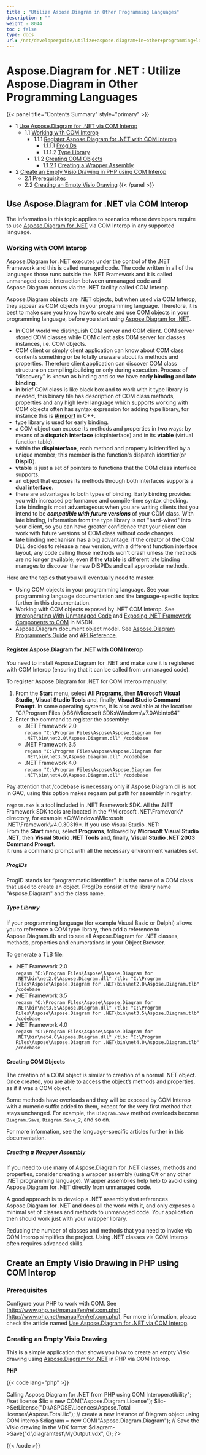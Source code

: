 ```yaml
---
title : "Utilize Aspose.Diagram in Other Programming Languages" 
description : "" 
weight : 8044 
toc : false
type: docs
url: /net/developerguide/utilize+aspose.diagram+in+other+programming+languages/
---
```


# Aspose.Diagram for .NET : Utilize Aspose.Diagram in Other Programming Languages


{{< panel title="Contents Summary" style="primary" >}}
*   1 [Use Aspose.Diagram for .NET via COM Interop](#use-aspose.diagram-for-.net-via-com-interop)
    *   1.1 [Working with COM Interop](#working-with-com-interop)
        *   1.1.1 [Register Aspose.Diagram for .NET with COM Interop](#register-aspose.diagram-for-.net-with-com-interop)
            *   1.1.1.1 [ProgIDs](#progids)
            *   1.1.1.2 [Type Library](#type-library)
        *   1.1.2 [Creating COM Objects](#creating-com-objects)
            *   1.1.2.1 [Creating a Wrapper Assembly](#creating-a-wrapper-assembly)
*   2 [Create an Empty Visio Drawing in PHP using COM Interop](#create-an-empty-visio-drawing-in-php-using-com-interop)
    *   2.1 [Prerequisites](#prerequisites)
    *   2.2 [Creating an Empty Visio Drawing](#creating-an-empty-visio-drawing)
{{< /panel >}}
## Use Aspose.Diagram for .NET via COM Interop

The information in this topic applies to scenarios where developers require to use [Aspose.Diagram for .NET](https://docs2.aspose.com/diagram/net/) via COM Interop in any supported language.

### Working with COM Interop

Aspose.Diagram for .NET executes under the control of the .NET Framework and this is called managed code. The code written in all of the languages those runs outside the .NET Framework and it is called unmanaged code. Interaction between unmanaged code and Aspose.Diagram occurs via the .NET facility called COM Interop.

Aspose.Diagram objects are .NET objects, but when used via COM Interop, they appear as COM objects in your programming language. Therefore, it is best to make sure you know how to create and use COM objects in your programming language, before you start using [Aspose.Diagram for .NET](https://docs2.aspose.com/diagram/net/).

*   In COM world we distinguish COM server and COM client. COM server stored COM classes while COM client asks COM server for classes instances, i.e. COM objects.
*   COM client or simply client application can know about COM class contents something or be totally unaware about its methods and properties. Therefore client application can discover COM class structure on compiling/building or only during execution. Process of "discovery" is known as binding and so we have **early binding** and **late binding**.
*   in brief COM class is like black box and to work with it type library is needed, this binary file has description of COM class methods, properties and any high level language which supports working with COM objects often has syntax expression for adding type library, for instance this is [**#import**](http://msdn.microsoft.com/en-us/library/8etzzkb6.aspx) in C++.
*   type library is used for early binding.
*   a COM object can expose its methods and properties in two ways: by means of a **dispatch interface** (dispinterface) and in its **vtable** (virtual function table).
*   within the **dispinterface**, each method and property is identified by a unique member; this member is the function's dispatch identifier(or **DispID**).
*   **vtable** is just a set of pointers to functions that the COM class interface supports.
*   an object that exposes its methods through both interfaces supports a **dual interface**.
*   there are advantages to both types of binding. Early binding provides you with increased performance and compile-time syntax checking. Late binding is most advantageous when you are writing clients that you intend to be ***compatible with future versions*** of your COM class. With late binding, information from the type library is not "hard-wired" into your client, so you can have greater confidence that your client can work with future versions of COM class without code changes.
*   late binding mechanism has a big advantage: if the creator of the COM DLL decides to release a new version, with a different function interface layout, any code calling those methods won't crash unless the methods are no longer available; even if the **vtable** is different late binding manages to discover the new DISPIDs and call appropriate methods.

Here are the topics that you will eventually need to master:  

*   Using COM objects in your programming language. See your programming language documentation and the language-specific topics further in this documentation.
*   Working with COM objects exposed by .NET COM Interop. See [Interoperating With Unmanaged Code](http://msdn.microsoft.com/en-us/library/sd10k43k.aspx) and [Exposing .NET Framework Components to COM](http://msdn.microsoft.com/en-us/library/zsfww439%28v=vs.110%29.aspx) in MSDN.
*   Aspose.Diagram document object model. See [Aspose.Diagram Programmer’s Guide](http://www.aspose.com/docs/pages/viewpage.action?pageId=10846801) and [API Reference](http://www.aspose.com/docs/display/diagramnet/Aspose.Diagram+for+.NET+API+Reference).

#### Register Aspose.Diagram for .NET with COM Interop

You need to install Aspose.Diagram for .NET and make sure it is registered with COM Interop (ensuring that it can be called from unmanaged code).

To register Aspose.Diagram for .NET for COM Interop manually:

1.  From the **Start** menu, select **All Programs**, then **Microsoft Visual Studio**, **Visual Studio Tools** and, finally, **Visual Studio Command Prompt**. In some operating systems, it is also available at the location: "C:\\Program Files (x86)\\Microsoft SDKs\\Windows\\v7.0A\\bin\\x64"
2.  Enter the command to register the assembly:
    *   .NET Framework 2.0  
        `regasm "C:\Program Files\Aspose\Aspose.Diagram for .NET\bin\net2.0\Aspose.Diagram.dll" /codebase`
    *   .NET Framework 3.5  
        `regasm "C:\Program Files\Aspose\Aspose.Diagram for .NET\bin\net3.5\Aspose.Diagram.dll" /codebase`
    *   .NET Framework 4.0  
        `regasm "C:\Program Files\Aspose\Aspose.Diagram for .NET\bin\net4.0\Aspose.Diagram.dll" /codebase`

Pay attention that /codebase is necessary only if Aspose.Diagram.dll is not in GAC, using this option makes regasm put path for assembly in registry.

`regasm.exe` is a tool included in .NET Framework SDK. All the .NET Framework SDK tools are located in the \*\\Microsoft .NET\\Framevork\\<FrameworkVersion>\* directory, for example \*C:\\Windows\\Microsoft .NET\\Framework\\v4.0.30319\*. If you use Visual Studio .NET:  
From the **Start** menu, select **Programs**, followed by **Microsoft Visual Studio .NET**, then **Visual Studio .NET Tools** and, finally, **Visual Studio .NET 2003 Command Prompt**.  
It runs a command prompt with all the necessary environment variables set.

##### ProgIDs

ProgID stands for “programmatic identifier”. It is the name of a COM class that used to create an object. ProgIDs consist of the library name "Aspose.Diagram" and the class name.

##### Type Library

If your programming language (for example Visual Basic or Delphi) allows you to reference a COM type library, then add a reference to Aspose.Diagram.tlb and to see all Aspose.Diagram for .NET classes, methods, properties and enumerations in your Object Browser.

To generate a TLB file:

*   .NET Framework 2.0  
    `regasm "C:\Program Files\Aspose\Aspose.Diagram for .NET\bin\net2.0\Aspose.Diagram.dll" /tlb: "C:\Program Files\Aspose\Aspose.Diagram for .NET\bin\net2.0\Aspose.Diagram.tlb" /codebase`
*   .NET Framework 3.5  
    `regasm "C:\Program Files\Aspose\Aspose.Diagram for .NET\bin\net3.5\Aspose.Diagram.dll" /tlb: "C:\Program Files\Aspose\Aspose.Diagram for .NET\bin\net3.5\Aspose.Diagram.tlb" /codebase`
*   .NET Framework 4.0  
    `regasm "C:\Program Files\Aspose\Aspose.Diagram for .NET\bin\net4.0\Aspose.Diagram.dll" /tlb: "C:\Program Files\Aspose\Aspose.Diagram for .NET\bin\net4.0\Aspose.Diagram.tlb" /codebase`

#### Creating COM Objects

The creation of a COM object is similar to creation of a normal .NET object. Once created, you are able to access the object’s methods and properties, as if it was a COM object.

Some methods have overloads and they will be exposed by COM Interop with a numeric suffix added to them, except for the very first method that stays unchanged. For example, the `Diagram.Save` method overloads become `Diagram.Save`, `Diagram.Save_2`, and so on.

For more information, see the language-specific articles further in this documentation.

##### Creating a Wrapper Assembly

If you need to use many of Aspose.Diagram for .NET classes, methods and properties, consider creating a wrapper assembly (using C# or any other .NET programming language). Wrapper assemblies help help to avoid using Aspose.Diagram for .NET directly from unmanaged code.

A good approach is to develop a .NET assembly that references Aspose.Diagram for .NET and does all the work with it, and only exposes a minimal set of classes and methods to unmanaged code. Your application then should work just with your wrapper library.

Reducing the number of classes and methods that you need to invoke via COM Interop simplifies the project. Using .NET classes via COM Interop often requires advanced skills.

## Create an Empty Visio Drawing in PHP using COM Interop

### Prerequisites

Configure your PHP to work with COM. See [http://www.php.net/manual/en/ref.com.php](http://www.php.net/manual/en/ref.com.php). For more information, please check the article named [Use Aspose.Diagram for .NET via COM Interop](/pages/createpage.action?spaceKey=diagramnet&title=Use+Aspose.Diagram+for+.NET+via+COM+Interop&linkCreation=true&fromPageId=18350127).

### Creating an Empty Visio Drawing

This is a simple application that shows you how to create an empty Visio drawing using [Aspose.Diagram for .NET](https://docs2.aspose.com/diagram/net/) in PHP via COM Interop.  

**PHP**

{{< code lang="php" >}}
<?php

echo "<h3>Calling Aspose.Diagram for .NET from PHP using COM Interoperatibility</h3>";

//set license
$lic = new COM("Aspose.Diagram.License");
$lic->SetLicense("D:\ASPOSE\Licences\Aspose.Total licenses\Aspose.Total.lic");

// create a new instance of Diagram object using COM interop
$diagram = new COM("Aspose.Diagram.Diagram");

// Save the Visio drawing in the VDX format
$diagram->Save("d:\diagramtest\MyOutput.vdx", 0);

?>
 
{{< /code >}}

